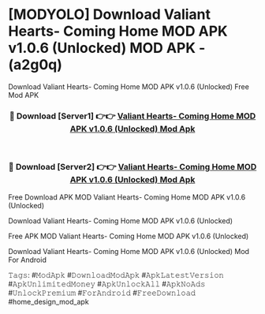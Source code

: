 # [MODYOLO] Download Valiant Hearts- Coming Home MOD APK v1.0.6 (Unlocked) MOD APK - (a2g0q)
Download Valiant Hearts- Coming Home MOD APK v1.0.6 (Unlocked) Free Mod APK

<div align="center">
<h3>🔴 Download [Server1] 👉👉 <a href="https://apk-comot.site?title=Valiant_Hearts-_Coming_Home_MOD_APK_v1.0.6_(Unlocked)">Valiant Hearts- Coming Home MOD APK v1.0.6 (Unlocked) Mod Apk</a></h3><br>

<h3>🔴 Download [Server2] 👉👉 <a href="https://apk-comot.site?title=Valiant_Hearts-_Coming_Home_MOD_APK_v1.0.6_(Unlocked)">Valiant Hearts- Coming Home MOD APK v1.0.6 (Unlocked) Mod Apk</a></h3>
</div>


Free Download APK MOD Valiant Hearts- Coming Home MOD APK v1.0.6 (Unlocked)

Download Valiant Hearts- Coming Home MOD APK v1.0.6 (Unlocked) 

Free APK MOD Valiant Hearts- Coming Home MOD APK v1.0.6 (Unlocked) 

Download Valiant Hearts- Coming Home MOD APK v1.0.6 (Unlocked) Mod For Android

𝚃𝚊𝚐𝚜: #𝙼𝚘𝚍𝙰𝚙𝚔 #𝙳𝚘𝚠𝚗𝚕𝚘𝚊𝚍𝙼𝚘𝚍𝙰𝚙𝚔 #𝙰𝚙𝚔𝙻𝚊𝚝𝚎𝚜𝚝𝚅𝚎𝚛𝚜𝚒𝚘𝚗 #𝙰𝚙𝚔𝚄𝚗𝚕𝚒𝚖𝚒𝚝𝚎𝚍𝙼𝚘𝚗𝚎𝚢 #𝙰𝚙𝚔𝚄𝚗𝚕𝚘𝚌𝚔𝙰𝚕𝚕 #𝙰𝚙𝚔𝙽𝚘𝙰𝚍𝚜 #𝚄𝚗𝚕𝚘𝚌𝚔𝙿𝚛𝚎𝚖𝚒𝚞𝚖 #𝙵𝚘𝚛𝙰𝚗𝚍𝚛𝚘𝚒𝚍 #𝙵𝚛𝚎𝚎𝙳𝚘𝚠𝚗𝚕𝚘𝚊𝚍 #home_design_mod_apk